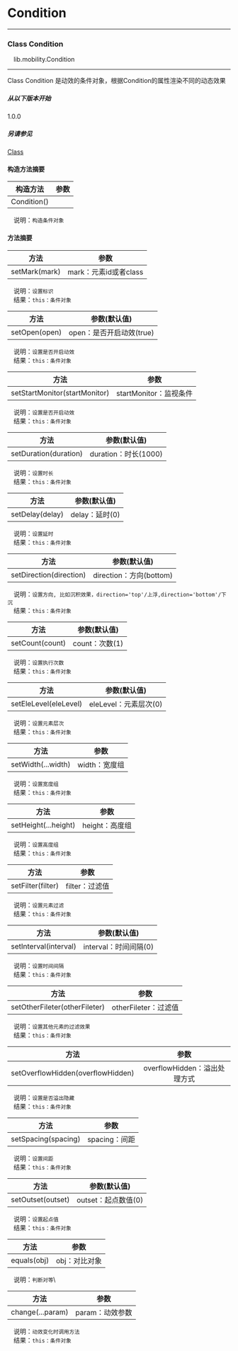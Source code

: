 # Condition
***

### Class Condition
&emsp;lib.mobility.Condition
***
Class Condition 是动效的条件对象，根据Condition的属性渲染不同的动态效果
##### 从以下版本开始
1.0.0
##### 另请参见
[Class](http://es6.ruanyifeng.com/#docs/class-extends)

#### 构造方法摘要
| 构造方法 | 参数 |
| --- | :---: |
|  Condition() |
&emsp;说明：`构造条件对象`
    
#### 方法摘要
| 方法 | 参数 |
| --- | :---: |
| setMark(mark) | mark：元素id或者class |
&emsp;说明：`设置标识`\
&emsp;结果：`this：条件对象`

| 方法 | 参数(默认值) |
| --- | :---: |
| setOpen(open) | open：是否开启动效(true) |
&emsp;说明：`设置是否开启动效`\
&emsp;结果：`this：条件对象`

| 方法 | 参数 |
| --- | :---: |
| setStartMonitor(startMonitor) | startMonitor：监视条件 |
&emsp;说明：`设置是否开启动效`\
&emsp;结果：`this：条件对象`

| 方法 | 参数(默认值) |
| --- | :---: |
| setDuration(duration) | duration：时长(1000) |
&emsp;说明：`设置时长`\
&emsp;结果：`this：条件对象`

| 方法 | 参数(默认值) |
| --- | :---: |
| setDelay(delay) | delay：延时(0) |
&emsp;说明：`设置延时`\
&emsp;结果：`this：条件对象`

| 方法 | 参数(默认值) |
| --- | :---: |
| setDirection(direction) | direction：方向(bottom) |
&emsp;说明：`设置方向, 比如沉积效果，direction='top'/上浮,direction='bottom'/下沉`\
&emsp;结果：`this：条件对象`

| 方法 | 参数(默认值) |
| --- | :---: |
| setCount(count) | count：次数(1) |
&emsp;说明：`设置执行次数`\
&emsp;结果：`this：条件对象`

| 方法 | 参数(默认值) |
| --- | :---: |
| setEleLevel(eleLevel) | eleLevel：元素层次(0) |
&emsp;说明：`设置元素层次`\
&emsp;结果：`this：条件对象`

| 方法 | 参数 |
| --- | :---: |
| setWidth(...width) | width：宽度组 |
&emsp;说明：`设置宽度组`\
&emsp;结果：`this：条件对象`

| 方法 | 参数 |
| --- | :---: |
| setHeight(...height) | height：高度组 |
&emsp;说明：`设置高度组`\
&emsp;结果：`this：条件对象`

| 方法 | 参数 |
| --- | :---: |
| setFilter(filter) | filter：过滤值 |
&emsp;说明：`设置元素过滤`\
&emsp;结果：`this：条件对象`

| 方法 | 参数(默认值) |
| --- | :---: |
| setInterval(interval) | interval：时间间隔(0) |
&emsp;说明：`设置时间间隔`\
&emsp;结果：`this：条件对象`

| 方法 | 参数 |
| --- | :---: |
| setOtherFileter(otherFileter) | otherFileter：过滤值 |
&emsp;说明：`设置其他元素的过滤效果`\
&emsp;结果：`this：条件对象`

| 方法 | 参数 |
| --- | :---: |
| setOverflowHidden(overflowHidden) | overflowHidden：溢出处理方式 |
&emsp;说明：`设置是否溢出隐藏`\
&emsp;结果：`this：条件对象`

| 方法 | 参数 |
| --- | :---: |
| setSpacing(spacing) | spacing：间距 |
&emsp;说明：`设置间距`\
&emsp;结果：`this：条件对象`

| 方法 | 参数(默认值) |
| --- | :---: |
| setOutset(outset) | outset：起点数值(0) |
&emsp;说明：`设置起点值`\
&emsp;结果：`this：条件对象`

| 方法 | 参数 |
| --- | :---: |
| equals(obj) | obj：对比对象 |
&emsp;说明：`判断对等`\

| 方法 | 参数 |
| --- | :---: |
| change(...param) | param：动效参数 |
&emsp;说明：`动效变化时调用方法`\
&emsp;结果：`this：条件对象`